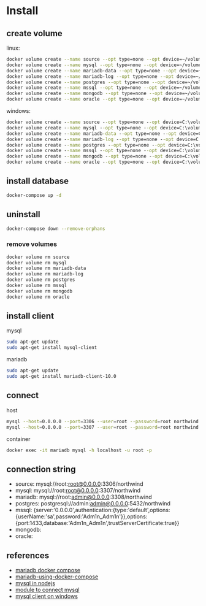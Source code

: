 # Install

## create volume

linux:

``` sh
docker volume create --name source --opt type=none --opt device=~/volumes/source --opt o=bind
docker volume create --name mysql --opt type=none --opt device=~/volumes/mysql --opt o=bind
docker volume create --name mariadb-data --opt type=none --opt device=~/volumes/mariadb/data --opt o=bind
docker volume create --name mariadb-log --opt type=none --opt device=~/volumes/mariadb/log --opt o=bind
docker volume create --name postgres --opt type=none --opt device=~/volumes/postgres --opt o=bind
docker volume create --name mssql --opt type=none --opt device=~/volumes/mssql --opt o=bind
docker volume create --name mongodb --opt type=none --opt device=~/volumes/mongodb --opt o=bind
docker volume create --name oracle --opt type=none --opt device=~/volumes/oracle --opt o=bind
```

windows:

``` bat
docker volume create --name source --opt type=none --opt device=C:\volumes\source --opt o=bind
docker volume create --name mysql --opt type=none --opt device=C:\volumes\mysql --opt o=bind
docker volume create --name mariadb-data --opt type=none --opt device=C:\volumes\mariadb\data --opt o=bind
docker volume create --name mariadb-log --opt type=none --opt device=C:\volumes\mariadb\log --opt o=bind
docker volume create --name postgres --opt type=none --opt device=C:\volumes\postgres --opt o=bind
docker volume create --name mssql --opt type=none --opt device=C:\volumes\mssql --opt o=bind
docker volume create --name mongodb --opt type=none --opt device=C:\volumes\mongodb --opt o=bind
docker volume create --name oracle --opt type=none --opt device=C:\volumes\oracle --opt o=bind
```

## install database

``` sh
docker-compose up -d
```

## uninstall

``` sh
docker-compose down --remove-orphans
```

### remove volumes

``` sh
docker volume rm source
docker volume rm mysql
docker volume rm mariadb-data
docker volume rm mariadb-log
docker volume rm postgres
docker volume rm mssql
docker volume rm mongodb
docker volume rm oracle
```

## install client

mysql

``` sh
sudo apt-get update
sudo apt-get install mysql-client
```

mariadb

``` sh
sudo apt-get update
sudo apt-get install mariadb-client-10.0
```

## connect

host

``` sh
mysql --host=0.0.0.0 --port=3306 --user=root --password=root northwind
mysql --host=0.0.0.0 --port=3307 --user=root --password=root northwind
```

container

``` sh
docker exec -it mariadb mysql -h localhost -u root -p 
```

## connection string

- source: mysql://root:root@0.0.0.0:3306/northwind
- mysql: mysql://root:root@0.0.0.0:3307/northwind
- mariadb: mysql://root:admin@0.0.0.0:3308/northwind
- postgres: postgresql://admin:admin@0.0.0.0:5432/northwind
- mssql: {server:'0.0.0.0',authentication:{type:'default',options:{userName:'sa',password:'Adm1n_Adm1n'}},options:{port:1433,database:'Adm1n_Adm1n',trustServerCertificate:true}}
- mongodb:
- oracle:

## references

- [mariadb docker compose](https://github.com/monstrenyatko/docker-rpi-mariadb)
- [mariadb-using-docker-compose](https://learntubes.com/how-to-install-mariadb-using-docker-compose)
- [mysql in nodejs](https://evertpot.com/executing-a-mysql-query-in-nodejs/)
- [module to connect mysql](https://www.npmjs.com/package/mysq)
- [mysql client on windows](https://dev.mysql.com/doc/mysql-shell/8.0/en/mysql-shell-install-windows-quick.html#:~:text=To%20install%20MySQL%20Shell%20on,steps%20in%20the%20Setup%20Wizard.)
